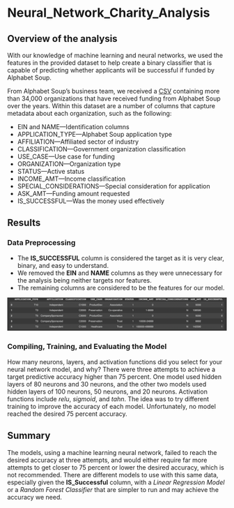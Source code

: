 # Neural_Network_Charity_Analysis

## Overview of the analysis

With our knowledge of machine learning and neural networks, we used the features in the provided dataset to help create a binary classifier that is capable of predicting whether applicants will be successful if funded by Alphabet Soup. 

From Alphabet Soup’s business team, we received a [CSV]( https://github.com/JaimeStarling/Neural_Network_Charity_Analysis/blob/main/charity_data.csv) containing more than 34,000 organizations that have received funding from Alphabet Soup over the years. Within this dataset are a number of columns that capture metadata about each organization, such as the following:

- EIN and NAME—Identification columns
- APPLICATION_TYPE—Alphabet Soup application type
- AFFILIATION—Affiliated sector of industry
- CLASSIFICATION—Government organization classification
- USE_CASE—Use case for funding
- ORGANIZATION—Organization type
- STATUS—Active status
- INCOME_AMT—Income classification
- SPECIAL_CONSIDERATIONS—Special consideration for application
- ASK_AMT—Funding amount requested
- IS_SUCCESSFUL—Was the money used effectively

## Results

### Data Preprocessing
- The **IS_SUCCESSFUL** column is considered the target as it is very clear, binary, and easy to understand.
- We removed the **EIN** and **NAME** columns as they were unnecessary for the analysis being neither targets nor features.
- The remaining columns are considered to be the features for our model.

![This is an image](https://github.com/JaimeStarling/Neural_Network_Charity_Analysis/blob/main/Images/Application%20DF.png)

### Compiling, Training, and Evaluating the Model

How many neurons, layers, and activation functions did you select for your neural network model, and why?
There were three attempts to achieve a target predictive accuracy higher than 75 percent. One model used hidden layers of 80 neurons and 30 neurons, and the other two models used hidden layers of 100 neurons, 50 neurons, and 20 neurons. Activation functions include *relu*, *sigmoid*, and *tahn*. The idea was to try different training to improve the accuracy of each model. Unfortunately, no model reached the desired 75 percent accuracy.

## Summary

The models, using a machine learning neural network, failed to reach the desired accuracy at three attempts, and would either require far more attempts to get closer to 75 percent or lower the desired accuracy, which is not recommended. There are different models to use with this same data, especially given the **IS_Successful** column, with a *Linear Regression Model* or a *Random Forest Classifier* that are simpler to run and may achieve the accuracy we need.
